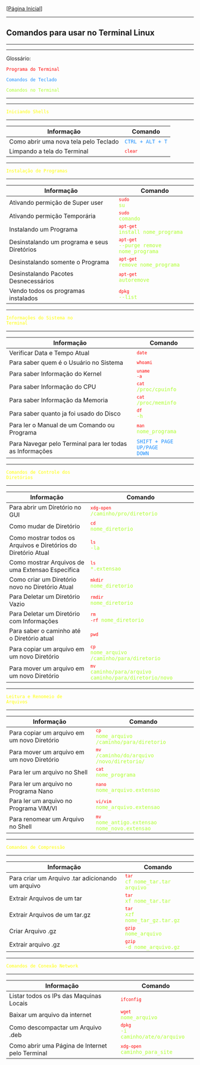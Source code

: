 [[Página Inicial](../term_unix/home.md)]

---

## Comandos para usar no Terminal Linux

---

---

Glossário:

<code style="color : red">Programa do Terminal</code>

<code style="color : dodgerblue">Comandos de Teclado</code>

<code style="color : greenyellow">Comandos no Terminal</code>


---


---

<code style="color : yellow">Iniciando Shells</code>

---


Informação|Comando
|---|---|
Como abrir uma nova tela pelo Teclado|<code style="color : dodgerblue">CTRL + ALT + T</code>
Limpando a tela do Terminal|<code style="color : greenyellow"><code style="color : red">clear</code></code>

---

<code style="color : yellow">Instalação de Programas</code>

---

Informação|Comando
|---|---|
Ativando permição de Super user|<code style="color : greenyellow"><code style="color : red">sudo</code> su</code>
Ativando permição Temporária|<code style="color : greenyellow"><code style="color : red">sudo</code> comando</code>
Instalando um Programa|<code style="color : greenyellow"><code style="color : red">apt-get</code> install nome_programa</code>
Desinstalando um programa e seus Diretórios|<code style="color : greenyellow"><code style="color : red">apt-get</code> --purge remove nome_programa</code>
Desinstalando somente o Programa|<code style="color : greenyellow"><code style="color : red">apt-get</code> remove nome_programa</code>
Desinstalando Pacotes Desnecessários|<code style="color : greenyellow"><code style="color : red">apt-get</code> autoremove</code>
Vendo todos os programas instalados|<code style="color : greenyellow"><code style="color : red">dpkg</code> --list</code>

---

<code style="color : yellow">Informações do Sistema no Terminal</code>

---

Informação|Comando
|---|---|
Verificar Data e Tempo Atual|<code style="color : greenyellow"><code style="color : red">date</code></code>
Para saber quem é o Usuário no Sistema|<code style="color : greenyellow"><code style="color : red">whoami</code></code>
Para saber Informação do Kernel|<code style="color : greenyellow"><code style="color : red">uname -a</code></code>
Para saber Informação do CPU|<code style="color : greenyellow"><code style="color : red">cat</code> /proc/cpuinfo</code>
Para saber Informação da Memoria|<code style="color : greenyellow"><code style="color : red">cat</code> /proc/meminfo</code>
Para saber quanto ja foi usado do Disco|<code style="color : greenyellow"><code style="color : red">df</code> -h</code>
Para ler o Manual de um Comando ou Programa|<code style="color : greenyellow"><code style="color : red">man</code> nome_programa</code>
Para Navegar pelo Terminal para ler todas as Informações|<code style="color : dodgerblue">SHIFT + PAGE UP/PAGE DOWN</code>

---

<code style="color : yellow">Comandos de Controle dos Diretórios</code>

---

Informação|Comando
|---|---|
Para abrir um Diretório no GUI|<code style="color : greenyellow"><code style="color : red">xdg-open</code> /caminho/pro/diretorio</code>
Como mudar de Diretório|<code style="color : greenyellow"><code style="color : red">cd</code> nome_diretorio</code>
Como mostrar todos os Arquivos e Diretórios do Diretório Atual|<code style="color : greenyellow"><code style="color : red">ls</code> -la</code>
Como mostrar Arquivos de uma Extensao Especifica|<code style="color : greenyellow"><code style="color : red">ls</code> *.extensao</code>
Como criar um Diretório novo no Diretório Atual|<code style="color : greenyellow"><code style="color : red">mkdir</code> nome_diretorio</code>
Para Deletar um Diretório Vazio|<code style="color : greenyellow"><code style="color : red">rmdir</code> nome_diretorio</code>
Para Deletar um Diretório com Informações|<code style="color : greenyellow"><code style="color : red">rm -rf</code> nome_diretorio</code>
Para saber o caminho até o Diretório atual|<code style="color : greenyellow"><code style="color : red">pwd</code></code>
Para copiar um arquivo em um novo Diretório|<code style="color : greenyellow"><code style="color : red">cp</code> nome_arquivo /caminho/para/diretorio</code>
Para mover um arquivo em um novo Diretório|<code style="color : greenyellow"><code style="color : red">mv</code> caminho/para/arquivo caminho/para/diretorio/novo</code>

---

<code style="color : yellow">Leitura e Renomeio de Arquivos</code>

---

Informação|Comando
|---|---|
Para copiar um arquivo em um novo Diretório|<code style="color : greenyellow"><code style="color : red">cp</code> nome_arquivo /caminho/para/diretorio</code>
Para mover um arquivo em um novo Diretório|<code style="color : greenyellow"><code style="color : red">mv</code> /caminho/do/arquivo /novo/diretorio/</code>
Para ler um arquivo no Shell|<code style="color : greenyellow"><code style="color : red">cat</code> nome_programa</code>
Para ler um arquivo no Programa Nano|<code style="color : greenyellow"><code style="color : red">nano</code> nome_arquivo.extensao</code>
Para ler um arquivo no Programa VIM/VI|<code style="color : greenyellow"><code style="color : red">vi/vim</code> nome_arquivo.extensao</code>
Para renomear um Arquivo no Shell|<code style="color : greenyellow"><code style="color : red">mv</code> nome_antigo.extensao nome_novo.extensao</code>

---

<code style="color : yellow">Comandos de Compressão</code>

---

Informação|Comando
|---|---|
Para criar um Arquivo .tar adicionando um arquivo|<code style="color : greenyellow"><code style="color : red">tar</code> cf nome_tar.tar arquivo</code>
Extrair Arquivos de um tar|<code style="color : greenyellow"><code style="color : red">tar</code> xf nome_tar.tar</code>
Extrair Arquivos de um tar.gz|<code style="color : greenyellow"><code style="color : red">tar</code> xzf nome_tar_gz.tar.gz</code>
Criar Arquivo .gz|<code style="color : greenyellow"><code style="color : red">gzip</code> nome_arquivo</code>
Extrair arquivo .gz|<code style="color : greenyellow"><code style="color : red">gzip</code> -d nome_arquivo.gz</code>

---

<code style="color : yellow">Comandos de Conexão Network</code>

---

Informação|Comando
|---|---|
Listar todos os IPs das Maquinas Locais|<code style="color : greenyellow"><code style="color : red">ifconfig</code></code>
Baixar um arquivo da internet|<code style="color : greenyellow"><code style="color : red">wget</code> nome_arquivo</code>
Como descompactar um Arquivo .deb|<code style="color : greenyellow"><code style="color : red">dpkg</code> -i caminho/ate/o/arquivo</code>
Como abrir uma Página de Internet pelo Terminal|<code style="color : greenyellow"><code style="color : red">xdg-open</code> caminho_para_site</code>
